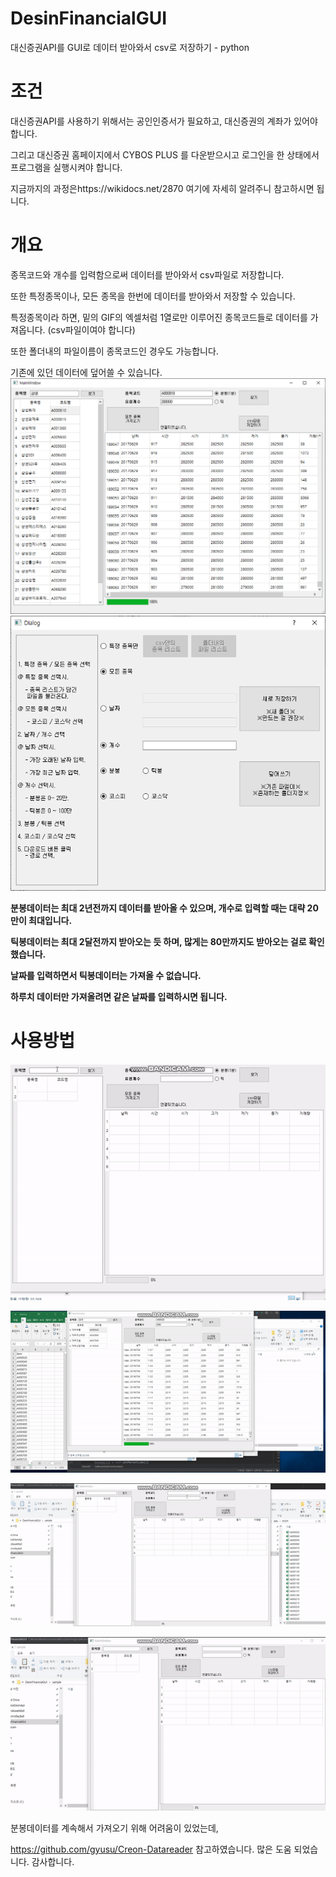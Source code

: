 # DesinFinancialGUI
대신증권API를 GUI로 데이터 받아와서 csv로 저장하기 - python


# 조건

대신증권API를 사용하기 위해서는 공인인증서가 필요하고, 대신증권의 계좌가 있어야합니다.

그리고 대신증권 홈페이지에서 CYBOS PLUS 를 다운받으시고 로그인을 한 상태에서 프로그램을 실행시켜야 합니다.

지금까지의 과정은https://wikidocs.net/2870 여기에 자세히 알려주니 참고하시면 됩니다.


# 개요

종목코드와 개수를 입력함으로써 데이터를 받아와서 csv파일로 저장합니다.

또한 특정종목이나, 모든 종목을 한번에 데이터를 받아와서 저장할 수 있습니다.

특정종목이라 하면, 밑의 GIF의 엑셀처럼 1열로만 이루어진 종목코드들로 데이터를 가져옵니다. (csv파일이여야 합니다)

또한 폴더내의 파일이름이 종목코드인 경우도 가능합니다. 

기존에 있던 데이터에 덮어쓸 수 있습니다. 
![image3](./image/image1.PNG)
![image2](./image/image2.PNG)

**분봉데이터는 최대 2년전까지 데이터를 받아올 수 있으며, 개수로 입력할 때는 대략 20만이 최대입니다.**

**틱봉데이터는 최대 2달전까지 받아오는 듯 하며, 많게는 80만까지도 받아오는 걸로 확인했습니다.**

**날짜를 입력하면서 틱봉데이터는 가져올 수 없습니다.** 

**하루치 데이터만 가져올려면 같은 날짜를 입력하시면 됩니다.** 


# 사용방법 

![sample1](./image/sample1.gif)

![sample2](./image/sample2.gif)

![sample3](./image/sample3.gif)

![sampl4](./image/sampl4.gif)





분봉데이터를 계속해서 가져오기 위해 어려움이 있었는데,

https://github.com/gyusu/Creon-Datareader 참고하였습니다. 많은 도움 되었습니다. 감사합니다. 
